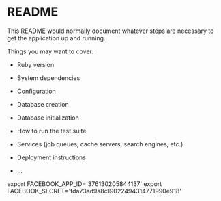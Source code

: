 # README

This README would normally document whatever steps are necessary to get the
application up and running.

Things you may want to cover:

* Ruby version

* System dependencies

* Configuration

* Database creation

* Database initialization

* How to run the test suite

* Services (job queues, cache servers, search engines, etc.)

* Deployment instructions

* ...


export FACEBOOK_APP_ID='376130205844137'
export FACEBOOK_SECRET='fda73ad9a8c19022494314771990e918'
